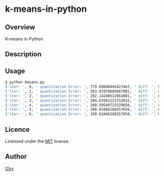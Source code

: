 k-means-in-python
===

## Overview

K-means in Python

## Description

## Usage

```bash
$ python kmeans.py
('iter: ', 0, ' quantization Error: ', 779.69608945427467, ' diff: ', 529.62363959615504)
('iter: ', 1, ' quantization Error: ', 363.07879685667001, ' diff: ', 416.61729259760466)
('iter: ', 2, ' quantization Error: ', 282.14240512661081, ' diff: ', 80.936391730059199)
('iter: ', 3, ' quantization Error: ', 264.63561221752815, ' diff: ', 17.506792909082662)
('iter: ', 4, ' quantization Error: ', 260.59540723329656, ' diff: ', 4.0402049842315932)
('iter: ', 5, ' quantization Error: ', 260.01666268357656, ' diff: ', 0.57874454971999967)
('iter: ', 6, ' quantization Error: ', 260.01666268357656, ' diff: ', 0.0)
```

## Licence

Licensed under the [MIT](http://opensource.org/licenses/MIT) license.

## Author

[t2sy](https://github.com/fisproject)
